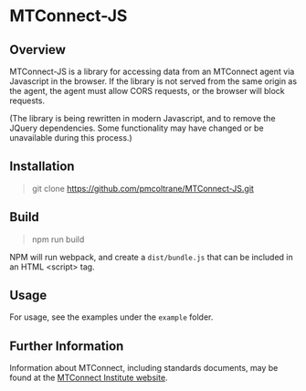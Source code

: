 # MTConnect-JS

## Overview

MTConnect-JS is a library for accessing data from an MTConnect agent via Javascript in the browser.
If the library is not served from the same origin as the agent, the agent must allow CORS requests, or the browser will block requests.

(The library is being rewritten in modern Javascript, and to remove the JQuery dependencies. Some functionality may have changed or be unavailable during this process.)

## Installation

> git clone https://github.com/pmcoltrane/MTConnect-JS.git

## Build

> npm run build

NPM will run webpack, and create a `dist/bundle.js` that can be included in an HTML &lt;script&gt; tag.

## Usage

For usage, see the examples under the `example` folder.

## Further Information

Information about MTConnect, including standards documents, may be found at the [MTConnect Institute website](http://mtconnect.org).
